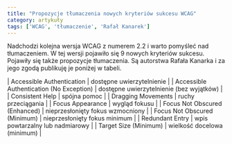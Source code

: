 ```yaml
---
title: "Propozycje tłumaczenia nowych kryteriów sukcesu WCAG"
category: artykuły
tags: ['WCAG', 'tłumaczenie', 'Rafał Kanarek']
---
```


Nadchodzi kolejna wersja WCAG z numerem 2.2 i warto pomyśleć nad tłumaczeniem. W tej wersji pojawiło się 9 nowych kryteriów sukcesu. Pojawiły się także propozycje tłumaczenia. Są autorstwa Rafała Kanarka i za jego zgodą publikuję je poniżej w tabeli.




 | Accessible Authentication | dostępne uwierzytelnienie |
| Accessible Authentication (No Exception) | dostępne uwierzytelnienie (bez wyjątków) |
| Consistent Help | spójna pomoc |
| Dragging Movements | ruchy przeciągania |
| Focus Appearance | wygląd fokusu |
| Focus Not Obscured (Enhanced) | nieprzesłonięty fokus wzmocniony |
| Focus Not Obscured (Minimum) | nieprzesłonięty fokus minimum |
| Redundant Entry | wpis powtarzalny lub nadmiarowy |
| Target Size (Minimum) | wielkość docelowa (minimum) |

